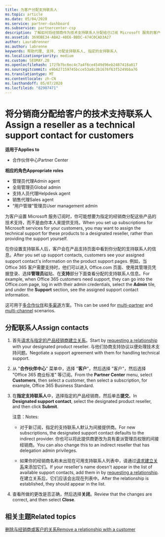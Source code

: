 ```yaml
---
title: 为客户分配支持联系人
ms.topic: article
ms.date: 05/04/2020
ms.service: partner-dashboard
ms.subservice: partnercenter-csp
description: 了解如何将经销商作为技术支持联系人分配给已订阅 Microsoft 服务的客户。
ms.assetid: 369DBE34-ABA2-40E6-BBDC-474C0CAD3A27
author: LauraBrenner
ms.author: labrenne
keywords: 帮助代理, 支持, 分配支持联系人, 指定的支持联系人
ms.localizationpriority: medium
ms.custom: SEOMAY.20
ms.openlocfilehash: 172fb7bc6ec4c7a4f6ce4549d96eb2487418a017
ms.sourcegitcommit: e9b627159745bcce53a8c2b1676f63f5249bba76
ms.translationtype: MT
ms.contentlocale: zh-CN
ms.lasthandoff: 05/07/2020
ms.locfileid: "82907471"
---
```

# <a name="assign-a-reseller-as-a-technical-support-contact-for-customers"></a><span data-ttu-id="9f984-104">将分销商分配给客户的技术支持联系人</span><span class="sxs-lookup"><span data-stu-id="9f984-104">Assign a reseller as a technical support contact for customers</span></span>

<span data-ttu-id="9f984-105">**适用于**</span><span class="sxs-lookup"><span data-stu-id="9f984-105">**Applies to**</span></span>

- <span data-ttu-id="9f984-106">合作伙伴中心</span><span class="sxs-lookup"><span data-stu-id="9f984-106">Partner Center</span></span>

<span data-ttu-id="9f984-107">**相应的角色**</span><span class="sxs-lookup"><span data-stu-id="9f984-107">**Appropriate roles**</span></span>

- <span data-ttu-id="9f984-108">管理员代理</span><span class="sxs-lookup"><span data-stu-id="9f984-108">Admin agent</span></span>
- <span data-ttu-id="9f984-109">全局管理员</span><span class="sxs-lookup"><span data-stu-id="9f984-109">Global admin</span></span>
- <span data-ttu-id="9f984-110">支持人员代理</span><span class="sxs-lookup"><span data-stu-id="9f984-110">Helpdesk agent</span></span>
- <span data-ttu-id="9f984-111">销售代理</span><span class="sxs-lookup"><span data-stu-id="9f984-111">Sales agent</span></span>
- <span data-ttu-id="9f984-112">“用户管理”管理员</span><span class="sxs-lookup"><span data-stu-id="9f984-112">User management admin</span></span>

<span data-ttu-id="9f984-113">为客户设置 Microsoft 服务订阅时，你可能想要为指定的经销商分配这些产品的技术支持，而不是由你本人来提供支持。</span><span class="sxs-lookup"><span data-stu-id="9f984-113">When you set up subscriptions for Microsoft services for your customers, you may want to assign the technical support for these products to a designated reseller, rather than providing the support yourself.</span></span>

<span data-ttu-id="9f984-114">在你设置支持联系人后，客户会在产品支持页面中看到你分配的支持联系人的信息。</span><span class="sxs-lookup"><span data-stu-id="9f984-114">After you set up support contacts, customers see your assigned support contact's information on the product support pages.</span></span> <span data-ttu-id="9f984-115">例如，当 Office 365 客户需要支持时，他们可以进入 Office.com 页面、使用其管理员凭据登录、选择**管理员**磁贴、在**支持**部分下面查看分配的支持联系人信息。</span><span class="sxs-lookup"><span data-stu-id="9f984-115">For example, when Office 365 customers need support, they can go into the Office.com page, log in with their admin credentials, select the **Admin** tile, and under the **Support** section, see the assigned support contact information.</span></span>

<span data-ttu-id="9f984-116">这可用于[多合作伙伴](multipartner.md)和[多渠道](multichannel.md)方案。</span><span class="sxs-lookup"><span data-stu-id="9f984-116">This can be used for [multi-partner](multipartner.md) and [multi-channel](multichannel.md) scenarios.</span></span> 

<a href="" id="assigncontacts"></a>
## <a name="assign-contacts"></a><span data-ttu-id="9f984-117">分配联系人</span><span class="sxs-lookup"><span data-stu-id="9f984-117">Assign contacts</span></span>

1.  <span data-ttu-id="9f984-118">首先[请求与指定的产品经销商建立关系](request-a-relationship-with-a-customer.md)。</span><span class="sxs-lookup"><span data-stu-id="9f984-118">Start by [requesting a relationship](request-a-relationship-with-a-customer.md) with your designated product reseller.</span></span> <span data-ttu-id="9f984-119">与他们协商支持协议以便处理技术支持问题。</span><span class="sxs-lookup"><span data-stu-id="9f984-119">Negotiate a support agreement with them for handling technical support.</span></span>

2.  <span data-ttu-id="9f984-120">从 "**合作伙伴中心**" 菜单中，选择 "**客户**"，然后选择 "客户"，然后选择 "Office 365 商业标准" 等订阅。</span><span class="sxs-lookup"><span data-stu-id="9f984-120">From the **Partner Center** menu, select **Customers**, then select a customer, then select a subscription, for example, Office 365 Business Standard.</span></span>

3.  <span data-ttu-id="9f984-121">在**指定支持联系人**中，选择指定的产品经销商，然后单击**提交**。</span><span class="sxs-lookup"><span data-stu-id="9f984-121">In  **Designated support contact**, select the designated product reseller, and then click **Submit**.</span></span> 

    <span data-ttu-id="9f984-122">注意：</span><span class="sxs-lookup"><span data-stu-id="9f984-122">Notes:</span></span> 
    
    *  <span data-ttu-id="9f984-123">对于新订阅，指定的支持联系人默认为间接提供商。</span><span class="sxs-lookup"><span data-stu-id="9f984-123">For new subscriptions, the designated support contact defaults to the indirect provider.</span></span> <span data-ttu-id="9f984-124">你也可以将此提供商更改为具有委派管理员权限的间接经销商。</span><span class="sxs-lookup"><span data-stu-id="9f984-124">You can also change this to an indirect reseller that has delegation admin privileges.</span></span>
    
    *  <span data-ttu-id="9f984-125">如果你的经销商名称未出现在可用支持联系人列表中，请通过[请求建立关系](request-a-relationship-with-a-customer.md)来添加它们。</span><span class="sxs-lookup"><span data-stu-id="9f984-125">If your reseller's name doesn't appear in the list of available support contacts, add them in by [requesting a relationship](request-a-relationship-with-a-customer.md).</span></span> <span data-ttu-id="9f984-126">在建立关系后，它们应该会出现在列表中。</span><span class="sxs-lookup"><span data-stu-id="9f984-126">After the relationship is established, they should appear in the list.</span></span>  

4.  <span data-ttu-id="9f984-127">查看所做的更改是否正确，然后选择**关闭**。</span><span class="sxs-lookup"><span data-stu-id="9f984-127">Review that the changes are correct, and then select **Close**.</span></span>

## <a name="related-topics"></a><span data-ttu-id="9f984-128">相关主题</span><span class="sxs-lookup"><span data-stu-id="9f984-128">Related topics</span></span>

[<span data-ttu-id="9f984-129">删除与经销商或客户的关系</span><span class="sxs-lookup"><span data-stu-id="9f984-129">Remove a relationship with a customer</span></span>](remove-a-relationship.md)